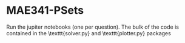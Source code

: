 # MAE341-PSets

Run the jupiter notebooks (one per question). The bulk of the code is contained in the \texttt{solver.py} and \texttt{plotter.py} packages

